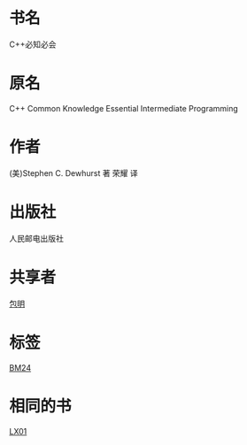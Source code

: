 # 书名 #
C++必知必会

# 原名 #
C++ Common Knowledge
Essential Intermediate Programming

# 作者 #
(美)Stephen C. Dewhurst 著
荣耀 译

# 出版社 #
人民邮电出版社

# 共享者 #
[包明](BM.md)

# 标签 #
[BM24](BM24.md)

# 相同的书 #
[LX01](LX01.md)